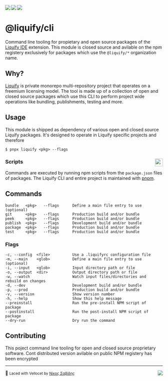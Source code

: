 <img align="left" src="https://img.shields.io/badge/closed%20source%20-f52c6e?label=&logoWidth=20&logo=github&logoColor=ffffff&labelColor=555&style=flat-square" /><img align="left" src="https://img.shields.io/circleci/build/github/panoply/liquify/circleci-project-setup?token=54a787fdd39139be0add226455eb4d07f34f9d3f&style=flat-square&logo=CircleCI&label=&labelColor=555" /><img align="left" src="https://img.shields.io/librariesio/release/npm/@liquify/specs?style=flat-square&label=&logoWidth=28&labelColor=555&logo=data:image/svg+xml;base64,PHN2ZyB4bWxucz0iaHR0cDovL3d3dy53My5vcmcvMjAwMC9zdmciIHZpZXdCb3g9IjAgMCAyNCA5LjMzIj48dGl0bGU+bnBtPC90aXRsZT48cGF0aCBkPSJNMCwwVjhINi42N1Y5LjMzSDEyVjhIMjRWMFpNNi42Nyw2LjY2SDUuMzN2LTRINHY0SDEuMzRWMS4zM0g2LjY3Wm00LDBWOEg4VjEuMzNoNS4zM1Y2LjY2SDEwLjY3Wm0xMiwwSDIxLjM0di00SDIwdjRIMTguNjd2LTRIMTcuMzR2NEgxNC42N1YxLjMzaDhabS0xMi00SDEyVjUuMzNIMTAuNjZaIiBzdHlsZT0iZmlsbDojZmZmIi8+PC9zdmc+" />
<br>

# @liquify/cli

Command line tooling for propietary and open source packages of the [Liquify IDE](#) extension. This module is closed source and avilable on the npm registery exclusively for packages which use the `@liquify/*` organization name.

## Why?

[Liquify](https://liquify.dev) is private monorepo multi-repository project that operates on a freemium licensing model. The tool is made up of a collection of open and closed source packages which use this CLI to perform project wide operations like bundling, publishments, testing and more.

## Usage

This module is shipped as dependency of various open and closed source Liquify packages. It's designed to operate in Liquify specific projects and therefore

```cli
$ pnpx liquify <pkg> --flags
```

### Scripts <img align="right" src="https://pnpm.js.org/img/logos/pnpm-standard.svg" width="25">

Commands are executed by running npm scripts from the `package.json` files of packages. The Liquify CLI and entire project is maintained with [pnpm](#).

## Commands

```cli
bundle   <pkg>   --flags      Define a main file entry to use (optional)
git      <pkg>   --flags      Production build and/or bundle
peek     <pkg>   --flags      Production build and/or bundle
publish  <pkg>   --flags      Development build and/or bundle
package  <pkg>   --flags      Production build and/or bundle
test     <pkg>   --flags      Production build and/or bundle
```

### Flags

```cli
-c, --config  <file>          Use a .liquifyrc configuration file
-m, --main    <glob>          Define a main file entry to use (optional)
-i, --input   <glob>          Input directory path or file
-o, --output  <dir>           Output directory path or file
-w, --watch                   Watch input files/directories and rebuild on changes
-d, --dev                     Development build and/or bundle
-p, --prod                    Production build and/or bundle
-v, --version                 Show version number
-h, --help                    Show this help message
--preinstall                  Run the pre-install NPM script of package
--postinstall                 Run the post-install NPM script of package
--dry-run                     Dry run the command
```

## Contributing

This poject command line tooling for open and closed source proprietary software. Cont distributed version avilable on public NPM registery has been encrypted

<hr>

🥛 <small>Laced with Vellocet by [Νίκος Σαβίδης](mailto:nicos@gmx.com)</small> <img align="right" src="https://img.shields.io/badge/-@sisselsiv-1DA1F2?logo=twitter&logoColor=fff" />
